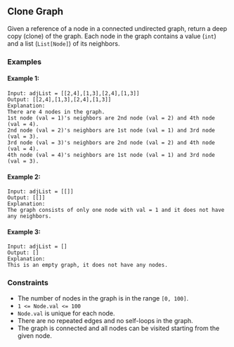## Clone Graph

Given a reference of a node in a connected undirected graph, return a deep copy (clone) of the graph. Each node in the graph contains a value (`int`) and a list (`List[Node]`) of its neighbors.

### Examples

#### Example 1:
```plaintext
Input: adjList = [[2,4],[1,3],[2,4],[1,3]]
Output: [[2,4],[1,3],[2,4],[1,3]]
Explanation:
There are 4 nodes in the graph.
1st node (val = 1)'s neighbors are 2nd node (val = 2) and 4th node (val = 4).
2nd node (val = 2)'s neighbors are 1st node (val = 1) and 3rd node (val = 3).
3rd node (val = 3)'s neighbors are 2nd node (val = 2) and 4th node (val = 4).
4th node (val = 4)'s neighbors are 1st node (val = 1) and 3rd node (val = 3).
```

#### Example 2:
```plaintext
Input: adjList = [[]]
Output: [[]]
Explanation:
The graph consists of only one node with val = 1 and it does not have any neighbors.
```

#### Example 3:
```plaintext
Input: adjList = []
Output: []
Explanation:
This is an empty graph, it does not have any nodes.
```

### Constraints

* The number of nodes in the graph is in the range `[0, 100]`.
* `1 <= Node.val <= 100`
* `Node.val` is unique for each node.
* There are no repeated edges and no self-loops in the graph.
* The graph is connected and all nodes can be visited starting from the given node.